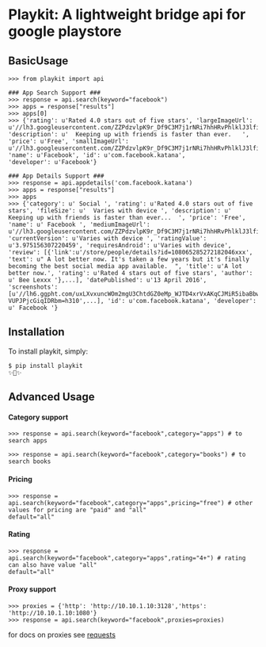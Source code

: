Playkit: A lightweight bridge api for google playstore
=========================


BasicUsage
------------

    
    >>> from playkit import api

    ### App Search Support ###
    >>> response = api.search(keyword="facebook")
    >>> apps = response["results"]
    >>> apps[0]
    >>> {'rating': u'Rated 4.0 stars out of five stars', 'largeImageUrl': u'//lh3.googleusercontent.com/ZZPdzvlpK9r_Df9C3M7j1rNRi7hhHRvPhlklJ3lfi5jk86Jd1s0Y5wcQ1QgbVaAP5Q=w340', 
    'description': u'  Keeping up with friends is faster than ever.   ', 
    'price': u'Free', 'smallImageUrl': u'//lh3.googleusercontent.com/ZZPdzvlpK9r_Df9C3M7j1rNRi7hhHRvPhlklJ3lfi5jk86Jd1s0Y5wcQ1QgbVaAP5Q=w170', 
    'name': u'Facebook', 'id': u'com.facebook.katana', 
    'developer': u'Facebook'}

    ### App Details Support ###
    >>> response = api.appdetails('com.facebook.katana')
    >>> apps = response["results"]
    >>> apps
    >>> {'category': u' Social ', 'rating': u'Rated 4.0 stars out of five stars', 'fileSize': u'  Varies with device ', 'description': u' Keeping up with friends is faster than ever...  ', 'price': 'Free', 'name': u' Facebook ', 'mediumImageUrl': u'//lh3.googleusercontent.com/ZZPdzvlpK9r_Df9C3M7j1rNRi7hhHRvPhlklJ3lfi5jk86Jd1s0Y5wcQ1QgbVaAP5Q=w300', 'currentVersion': u'Varies with device ', 'ratingValue': u'3.975156307220459', 'requiresAndroid': u'Varies with device', 'review': [{'link':u'/store/people/details?id=108065285272182046xxx', 'text': u" A lot better now. It's taken a few years but it's finally becoming the best social media app available.  ", 'title': u'A lot better now.', 'rating': u'Rated 4 stars out of five stars', 'author': u' Bee Lexxx '},...], 'datePublished': u'13 April 2016', 'screenshots': [u'//lh6.ggpht.com/uxLXvxuncWOm2mgU3ChtdGZ0eMp_WJTD4xrVxAKqCJMiR5ibaBbw-VUPJPjcGiqIDRbm=h310',...], 'id': u'com.facebook.katana', 'developer': u' Facebook '}

Installation
------------

To install playkit, simply:


    $ pip install playkit
    ✨🍰✨

Advanced Usage
------------
#### Category support ####

    >>> response = api.search(keyword="facebook",category="apps") # to search apps
    
    >>> response = api.search(keyword="facebook",category="books") # to search books
    
#### Pricing ####

    >>> response = api.search(keyword="facebook",category="apps",pricing="free") # other values for pricing are "paid" and "all"
    default="all"
    
#### Rating ####

    >>> response = api.search(keyword="facebook",category="apps",rating="4+") # rating can also have value "all"
    default="all"
    

#### Proxy support ####
    
    
    >>> proxies = {'http': 'http://10.10.1.10:3128','https': 'http://10.10.1.10:1080'}
    >>> response = api.search(keyword="facebook",proxies=proxies)
    
for docs on proxies see [requests](http://docs.python-requests.org/en/master/user/advanced/#proxies)
